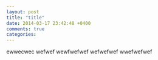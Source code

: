 ```yaml
---
layout: post
title: "title"
date: 2014-03-17 23:42:48 +0400
comments: true
categories: 
---
```

ewwecwec wefwef wewfwefwef wefwefwef wwefwefwef